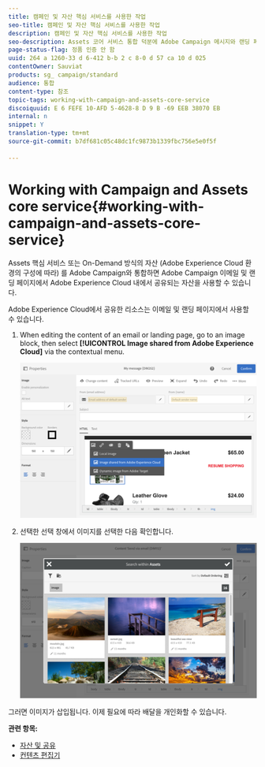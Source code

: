 ```yaml
---
title: 캠페인 및 자산 핵심 서비스를 사용한 작업
seo-title: 캠페인 및 자산 핵심 서비스를 사용한 작업
description: 캠페인 및 자산 핵심 서비스를 사용한 작업
seo-description: Assets 코어 서비스 통합 덕분에 Adobe Campaign 메시지와 랜딩 페이지에서 Adobe Experience Cloud 내에서 공유한 리소스를 사용할 수 있습니다.
page-status-flag: 정품 인증 안 함
uuid: 264 a 1260-33 d 6-412 b-b 2 c 8-0 d 57 ca 10 d 025
contentOwner: Sauviat
products: sg_ campaign/standard
audience: 통합
content-type: 참조
topic-tags: working-with-campaign-and-assets-core-service
discoiquuid: E 6 FEFE 10-AFD 5-4628-8 D 9 B -69 EEB 38070 EB
internal: n
snippet: Y
translation-type: tm+mt
source-git-commit: b7df681c05c48dc1fc9873b1339fbc756e5e0f5f

---
```



# Working with Campaign and Assets core service{#working-with-campaign-and-assets-core-service}

Assets 핵심 서비스 또는 On-Demand 방식의 자산 (Adobe Experience Cloud 환경의 구성에 따라) 를 Adobe Campaign와 통합하면 Adobe Campaign 이메일 및 랜딩 페이지에서 Adobe Experience Cloud 내에서 공유되는 자산을 사용할 수 있습니다.

Adobe Experience Cloud에서 공유한 리소스는 이메일 및 랜딩 페이지에서 사용할 수 있습니다.

1. When editing the content of an email or landing page, go to an image block, then select **[!UICONTROL Image shared from Adobe Experience Cloud]** via the contextual menu.

   ![](assets/dam_insert_image_dce.png)

1. 선택한 선택 창에서 이미지를 선택한 다음 확인합니다.

   ![](assets/dam_shared_image_selection.png)

그러면 이미지가 삽입됩니다. 이제 필요에 따라 배달을 개인화할 수 있습니다.

**관련 항목:**

* [자산 및 공유](https://marketing.adobe.com/resources/help/en_US/mcloud/experience-cloud-assets.html)
* [컨텐츠 편집기](../../designing/using/example--email-personalization.md)

